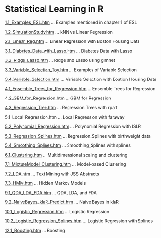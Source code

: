 # Statistical Learning in R

[1.1_Examples_ESL.htm](1.1_Examples_ESL.htm) ... Examples mentioned in chapter 1 of ESL

[1.2_SimulationStudy.htm](1.2_SimulationStudy.htm) ... kNN vs Linear Regression

[2.1_Linear_Reg.htm](2.1_Linear_Reg.htm) ... Linear Regression with Boston Housing Data

[3.1_Diabetes_Data_with_Lasso.htm](3.1_Diabetes_Data_with_Lasso.htm) ... Diabetes Data with Lasso

[3.2_Ridge_Lasso.htm](3.2_Ridge_Lasso.htm) ... Ridge and Lasso using glmnet

[3.3_Variable_Selection_Toy.htm](3.3_Variable_Selection_Toy.htm) ... Examples of Variable Selection

[3.4_Variable_Selection.htm](3.4_Variable_Selection.htm) ... Variable Selection with Bostion Housing Data

[4.1_Ensemble_Trees_for_Regression.htm](4.1_Ensemble_Trees_for_Regression.htm) ... Ensemble Trees for Regression

[4.2_GBM_for_Regression.htm](4.2_GBM_for_Regression.htm) ... GBM for Regression

[4.3_Regression_Tree.htm](4.3_Regression_Tree.htm) ... Regression Trees with rpart

[5.1_Local_Regression.htm](5.1_Local_Regression.htm) ... Local Regression with faraway

[5.2_Polynomial_Regression.htm](5.2_Polynomial_Regression.htm) ... Polynomial Regression with ISLR

[5.3_Regression_Splines.htm](5.3_Regression_Splines.htm) ... Regression_Splines with birthweight data

[5.4_Smoothing_Splines.htm](5.4_Smoothing_Splines.htm) ... Smoothing_Splines with splines

[6.1_Clustering.htm](6.1_Clustering.htm) ... Multidimensional scaling and clustering

[7.1_MixtureModel_Clustering.htm](7.1_MixtureModel_Clustering.htm) ... Model-based Clustering

[7.2_LDA.htm](7.2_LDA.htm) ... Text Mining with JSS Abstracts

[7.3_HMM.htm](7.3_HMM.htm) ... Hidden Markov Models

[9.1_QDA_LDA_FDA.htm](9.1_QDA_LDA_FDA.htm) ... QDA, LDA, and FDA

[9.2_NaiveBayes_klaR_Predict.htm](9.2_NaiveBayes_klaR_Predict.htm) ... Naive Bayes in klaR

[10.1_Logistic_Regression.htm](10.1_Logistic_Regression.htm) ... Logistic Regression

[10.2_Logistic_Regression_Splines.htm](10.2_Logistic_Regression_Splines.htm) ... Logistic Regression with Splines

[12.1_Boosting.htm](12.1_Boosting.htm) ... Boosting

